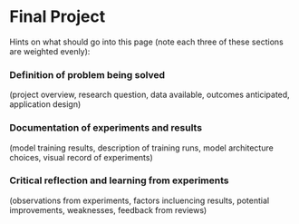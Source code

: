 # Final Project



Hints on what should go into this page (note each three of these sections are weighted evenly):

### Definition of problem being solved 
(project overview, research question, data available, outcomes anticipated, application design) 

### Documentation of experiments and results 
(model training results, description of training runs, model architecture choices, visual record of experiments) 

### Critical reflection and learning from experiments 
(observations from experiments, factors incluencing results, potential improvements, weaknesses, feedback from reviews) 
